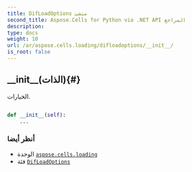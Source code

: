 ```yaml
---
title: DifLoadOptions منشئ
second_title: Aspose.Cells for Python via .NET API المراجع
description:
type: docs
weight: 10
url: /ar/aspose.cells.loading/difloadoptions/__init__/
is_root: false
---
```

##  \_\_init\_\_(الذات){#}
الخيارات.



```python

def __init__(self):
    ...
```





###  أنظر أيضا
* الوحدة [`aspose.cells.loading`](../../)
* فئة [`DifLoadOptions`](/cells/python-net/ar/aspose.cells.loading/difloadoptions)
